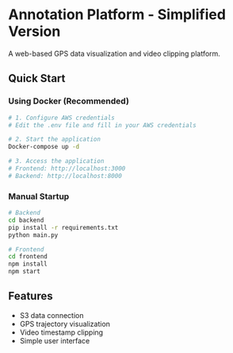 # Annotation Platform - Simplified Version

A web-based GPS data visualization and video clipping platform.

## Quick Start

### Using Docker (Recommended)

```bash
# 1. Configure AWS credentials
# Edit the .env file and fill in your AWS credentials

# 2. Start the application
Docker-compose up -d

# 3. Access the application
# Frontend: http://localhost:3000
# Backend: http://localhost:8000
```

### Manual Startup

```bash
# Backend
cd backend
pip install -r requirements.txt
python main.py

# Frontend
cd frontend
npm install
npm start
```

## Features

- S3 data connection
- GPS trajectory visualization
- Video timestamp clipping
- Simple user interface
